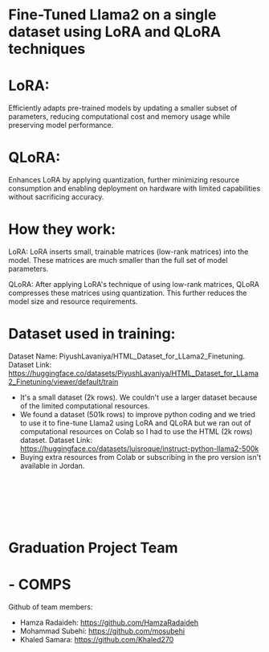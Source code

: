 # Fine-Tuned Llama2 on a single dataset using LoRA and QLoRA techniques


# LoRA:
Efficiently adapts pre-trained models by updating a smaller subset of parameters, reducing computational cost and memory usage while preserving model performance.

# QLoRA:
Enhances LoRA by applying quantization, further minimizing resource consumption and enabling deployment on hardware with limited capabilities without sacrificing accuracy.


# How they work:

LoRA: LoRA inserts small, trainable matrices (low-rank matrices) into the model. These matrices are much smaller than the full set of model parameters.

QLoRA: After applying LoRA's technique of using low-rank matrices, QLoRA compresses these matrices using quantization. This further reduces the model size and resource requirements.


# Dataset used in training:

Dataset Name: PiyushLavaniya/HTML_Dataset_for_LLama2_Finetuning.
Dataset Link: https://huggingface.co/datasets/PiyushLavaniya/HTML_Dataset_for_LLama2_Finetuning/viewer/default/train

- It's a small dataset (2k rows). We couldn't use a larger dataset because of the limited computational resources.
- We found a dataset (501k rows) to improve python coding and we tried to use it to fine-tune Llama2 using LoRA and QLoRA but we ran out of computational resources on Colab so I had to use the HTML (2k rows) dataset. Dataset Link: https://huggingface.co/datasets/luisroque/instruct-python-llama2-500k
- Buying extra resources from Colab or subscribing in the pro version isn't available in Jordan.


</br>
</br>
</br>
</br>
</br>

# Graduation Project Team
#    - COMPS

Github of team members:

- Hamza Radaideh: https://github.com/HamzaRadaideh
- Mohammad Subehi: https://github.com/mosubehi
- Khaled Samara: https://github.com/Khaled270

